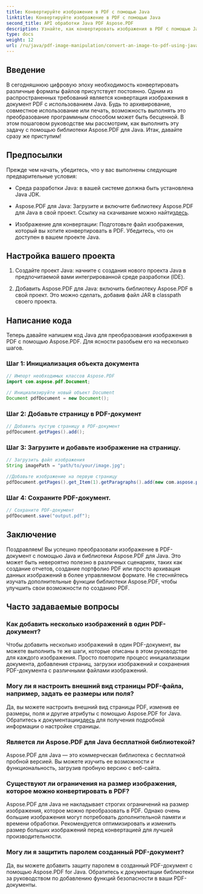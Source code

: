 ```yaml
---
title: Конвертируйте изображение в PDF с помощью Java
linktitle: Конвертируйте изображение в PDF с помощью Java
second_title: API обработки Java PDF Aspose.PDF
description: Узнайте, как конвертировать изображения в PDF с помощью Java с помощью этого подробного руководства. Пошаговые инструкции и примеры кода включены.
type: docs
weight: 12
url: /ru/java/pdf-image-manipulation/convert-an-image-to-pdf-using-java/
---
```


## Введение

В сегодняшнюю цифровую эпоху необходимость конвертировать различные форматы файлов присутствует постоянно. Одним из распространенных требований является конвертация изображения в документ PDF с использованием Java. Будь то архивирование, совместное использование или печать, возможность выполнять это преобразование программным способом может быть бесценной. В этом пошаговом руководстве мы рассмотрим, как выполнить эту задачу с помощью библиотеки Aspose.PDF для Java. Итак, давайте сразу же приступим!

## Предпосылки

Прежде чем начать, убедитесь, что у вас выполнены следующие предварительные условия:

- Среда разработки Java: в вашей системе должна быть установлена Java JDK.

-  Aspose.PDF для Java: Загрузите и включите библиотеку Aspose.PDF для Java в свой проект. Ссылку на скачивание можно найти[здесь](https://releases.aspose.com/pdf/java/).

- Изображение для конвертации: Подготовьте файл изображения, который вы хотите конвертировать в PDF. Убедитесь, что он доступен в вашем проекте Java.

## Настройка вашего проекта

1. Создайте проект Java: начните с создания нового проекта Java в предпочитаемой вами интегрированной среде разработки (IDE).

2. Добавить Aspose.PDF для Java: включить библиотеку Aspose.PDF в свой проект. Это можно сделать, добавив файл JAR в classpath своего проекта.

## Написание кода

Теперь давайте напишем код Java для преобразования изображения в PDF с помощью Aspose.PDF. Для ясности разобьем его на несколько шагов.

### Шаг 1: Инициализация объекта документа

```java
// Импорт необходимых классов Aspose.PDF
import com.aspose.pdf.Document;

// Инициализируйте новый объект Document
Document pdfDocument = new Document();
```

### Шаг 2: Добавьте страницу в PDF-документ

```java
// Добавить пустую страницу в PDF-документ
pdfDocument.getPages().add();
```

### Шаг 3: Загрузите и добавьте изображение на страницу.

```java
// Загрузить файл изображения
String imagePath = "path/to/your/image.jpg";

//Добавьте изображение на первую страницу
pdfDocument.getPages().get_Item(1).getParagraphs().add(new com.aspose.pdf.Image(imagePath));
```

### Шаг 4: Сохраните PDF-документ.

```java
// Сохраните PDF-документ
pdfDocument.save("output.pdf");
```

## Заключение

Поздравляем! Вы успешно преобразовали изображение в PDF-документ с помощью Java и библиотеки Aspose.PDF для Java. Это может быть невероятно полезно в различных сценариях, таких как создание отчетов, создание портфолио PDF или просто архивация данных изображений в более управляемом формате. Не стесняйтесь изучать дополнительные функции библиотеки Aspose.PDF, чтобы улучшить свои возможности по созданию PDF.

## Часто задаваемые вопросы

### Как добавить несколько изображений в один PDF-документ?

Чтобы добавить несколько изображений в один PDF-документ, вы можете выполнить те же шаги, которые описаны в этом руководстве для каждого изображения. Просто повторите процесс инициализации документа, добавления страниц, загрузки изображений и сохранения PDF-документа с различными файлами изображений.

### Могу ли я настроить внешний вид страницы PDF-файла, например, задать ее размеры или поля?

Да, вы можете настроить внешний вид страницы PDF, изменив ее размеры, поля и другие атрибуты с помощью Aspose.PDF for Java. Обратитесь к документации[здесь](https://reference.aspose.com/pdf/java/) для получения подробной информации о настройке страницы.

### Является ли Aspose.PDF для Java бесплатной библиотекой?

Aspose.PDF для Java — это коммерческая библиотека с бесплатной пробной версией. Вы можете изучить ее возможности и функциональность, загрузив пробную версию с веб-сайта.

### Существуют ли ограничения на размер изображения, которое можно конвертировать в PDF?

Aspose.PDF для Java не накладывает строгих ограничений на размер изображения, которое можно преобразовать в PDF. Однако очень большие изображения могут потребовать дополнительной памяти и времени обработки. Рекомендуется оптимизировать и изменить размер больших изображений перед конвертацией для лучшей производительности.

### Могу ли я защитить паролем созданный PDF-документ?

Да, вы можете добавить защиту паролем в созданный PDF-документ с помощью Aspose.PDF for Java. Обратитесь к документации библиотеки за руководством по добавлению функций безопасности в ваши PDF-документы.